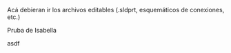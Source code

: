Acá debieran ir los archivos editables (.sldprt, esquemáticos de conexiones, etc.)

Pruba de Isabella

asdf